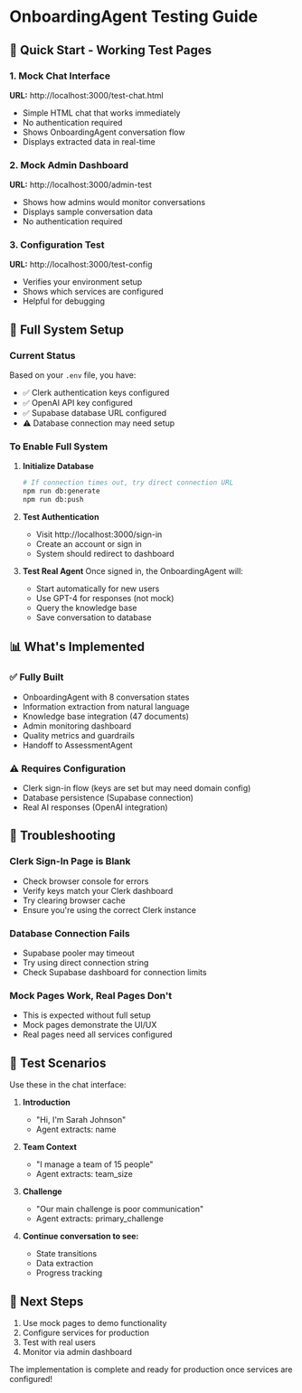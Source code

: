 # OnboardingAgent Testing Guide

## 🚀 Quick Start - Working Test Pages

### 1. Mock Chat Interface
**URL:** http://localhost:3000/test-chat.html
- Simple HTML chat that works immediately
- No authentication required
- Shows OnboardingAgent conversation flow
- Displays extracted data in real-time

### 2. Mock Admin Dashboard  
**URL:** http://localhost:3000/admin-test
- Shows how admins would monitor conversations
- Displays sample conversation data
- No authentication required

### 3. Configuration Test
**URL:** http://localhost:3000/test-config
- Verifies your environment setup
- Shows which services are configured
- Helpful for debugging

## 🔧 Full System Setup

### Current Status
Based on your `.env` file, you have:
- ✅ Clerk authentication keys configured
- ✅ OpenAI API key configured  
- ✅ Supabase database URL configured
- ⚠️ Database connection may need setup

### To Enable Full System

1. **Initialize Database**
   ```bash
   # If connection times out, try direct connection URL
   npm run db:generate
   npm run db:push
   ```

2. **Test Authentication**
   - Visit http://localhost:3000/sign-in
   - Create an account or sign in
   - System should redirect to dashboard

3. **Test Real Agent**
   Once signed in, the OnboardingAgent will:
   - Start automatically for new users
   - Use GPT-4 for responses (not mock)
   - Query the knowledge base
   - Save conversation to database

## 📊 What's Implemented

### ✅ Fully Built
- OnboardingAgent with 8 conversation states
- Information extraction from natural language
- Knowledge base integration (47 documents)
- Admin monitoring dashboard
- Quality metrics and guardrails
- Handoff to AssessmentAgent

### ⚠️ Requires Configuration
- Clerk sign-in flow (keys are set but may need domain config)
- Database persistence (Supabase connection)
- Real AI responses (OpenAI integration)

## 🐛 Troubleshooting

### Clerk Sign-In Page is Blank
- Check browser console for errors
- Verify keys match your Clerk dashboard
- Try clearing browser cache
- Ensure you're using the correct Clerk instance

### Database Connection Fails
- Supabase pooler may timeout
- Try using direct connection string
- Check Supabase dashboard for connection limits

### Mock Pages Work, Real Pages Don't
- This is expected without full setup
- Mock pages demonstrate the UI/UX
- Real pages need all services configured

## 📝 Test Scenarios

Use these in the chat interface:

1. **Introduction**
   - "Hi, I'm Sarah Johnson"
   - Agent extracts: name

2. **Team Context**  
   - "I manage a team of 15 people"
   - Agent extracts: team_size

3. **Challenge**
   - "Our main challenge is poor communication"
   - Agent extracts: primary_challenge

4. **Continue conversation to see:**
   - State transitions
   - Data extraction
   - Progress tracking

## 🎯 Next Steps

1. Use mock pages to demo functionality
2. Configure services for production
3. Test with real users
4. Monitor via admin dashboard

The implementation is complete and ready for production once services are configured!
